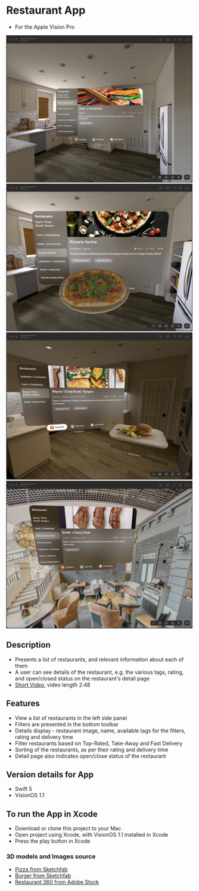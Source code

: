 # Restaurant App
- For the Apple Vision Pro

<!--![Screenshot](https://github.com/karandudeja/um-ios/blob/main/um-ios/Assets.xcassets/screenshot1.imageset/screenshot1.png)-->

<img src="um-vision-os/Assets.xcassets/scr1.imageset/scr1.jpg" width="500"/>
<img src="um-vision-os/Assets.xcassets/scr2.imageset/scr2.jpg" width="500"/>
<img src="um-vision-os/Assets.xcassets/scr3.imageset/scr3.jpg" width="500"/>
<img src="um-vision-os/Assets.xcassets/scr4.imageset/scr4.jpg" width="500"/>


## Description
- Presents a list of restaurants, and relevant information about each of them
- A user can see details of the restaurant, e.g. the various tags, rating, and open/closed status on the restaurant's detail page
- [Short Video](https://youtu.be/ycZnTg_MD5s), video length 2:48

## Features
- View a list of restaurants in the left side panel
- Filters are presented in the bottom toolbar
- Details display - restaurant image, name, available tags for the filters, rating and delivery time
- Filter restaurants based on Top-Rated, Take-Away and Fast Delivery
- Sorting of the restaurants, as per their rating and delivery time
- Detail page also indicates open/close status of the restaurant

## Version details for App
- Swift 5
- VisionOS 1.1

## To run the App in Xcode
- Download or clone this project to your Mac
- Open project using Xcode, with VisionOS 1.1 installed in Xcode
- Press the play button in Xcode

### 3D models and Images source
- [Pizza from Sketchfab](https://sketchfab.com/3d-models/pizza-40d50989fec1460f8838b608d999ccd0)
- [Burger from Sketchfab](https://sketchfab.com/3d-models/ham-cheese-sandwich-and-crisps-a75c814f56e14de9b0623b8530676110)
- [Restaurant 360 from Adobe Stock](https://stock.adobe.com/ie/images/minsk-belarus-august-2022-full-spherical-hdri-360-panorama-view-in-banquet-hall-with-table-and-appliances-in-elite-luxury-restaurant-equirectangular-projection-vr-content/545770055?continue-checkout=1&asset_id=545770055)
